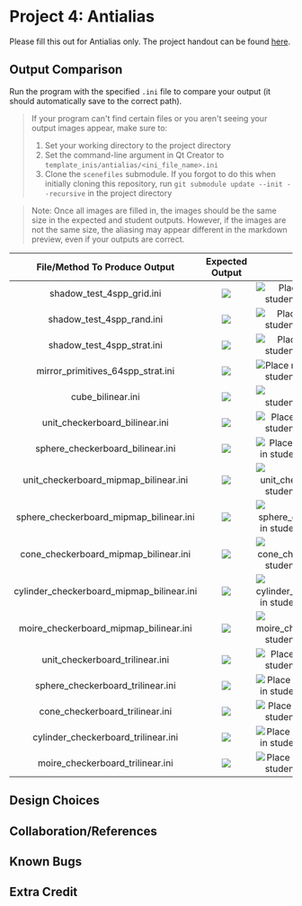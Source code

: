 # Project 4: Antialias

Please fill this out for Antialias only. The project handout can be found [here](https://cs1230.graphics/projects/ray/3).

## Output Comparison
Run the program with the specified `.ini` file to compare your output (it should automatically save to the correct path).
> If your program can't find certain files or you aren't seeing your output images appear, make sure to:<br/>
> 1. Set your working directory to the project directory
> 2. Set the command-line argument in Qt Creator to `template_inis/antialias/<ini_file_name>.ini`
> 3. Clone the `scenefiles` submodule. If you forgot to do this when initially cloning this repository, run `git submodule update --init --recursive` in the project directory

> Note: Once all images are filled in, the images should be the same size in the expected and student outputs. However, if the images are not the same size, the aliasing may appear different in the markdown preview, even if your outputs are correct. 

| File/Method To Produce Output | Expected Output | Your Output |
| :---------------------------------------: | :--------------------------------------------------: | :-------------------------------------------------: | 
| shadow_test_4spp_grid.ini |  ![](https://raw.githubusercontent.com/BrownCSCI1230/scenefiles/main/antialias/required_outputs/shadow_test_4spp_grid.png) | ![Place shadow_test_4spp_grid.png in student_outputs/antialias/required folder](student_outputs/antialias/required/shadow_test_4spp_grid.png) |
| shadow_test_4spp_rand.ini |  ![](https://raw.githubusercontent.com/BrownCSCI1230/scenefiles/main/antialias/required_outputs/shadow_test_4spp_rand.png) | ![Place shadow_test_4spp_rand.png in student_outputs/antialias/required folder](student_outputs/antialias/required/shadow_test_4spp_rand.png) |
| shadow_test_4spp_strat.ini |  ![](https://raw.githubusercontent.com/BrownCSCI1230/scenefiles/main/antialias/required_outputs/shadow_test_4spp_strat.png) | ![Place shadow_test_4spp_strat.png in student_outputs/antialias/required folder](student_outputs/antialias/required/shadow_test_4spp_strat.png) |
| mirror_primitives_64spp_strat.ini |  ![](https://raw.githubusercontent.com/BrownCSCI1230/scenefiles/main/antialias/required_outputs/mirror_primitives_64spp_strat.png) | ![Place mirror_primitives_64spp_strat.png in student_outputs/antialias/required folder](student_outputs/antialias/required/mirror_primitives_64spp_strat.png) |
| cube_bilinear.ini |  ![](https://raw.githubusercontent.com/BrownCSCI1230/scenefiles/main/antialias/required_outputs/cube_bilinear.png) | ![Place cube_bilinear.png in student_outputs/antialias/required folder](student_outputs/antialias/required/cube_bilinear.png) |
| unit_checkerboard_bilinear.ini |  ![](https://raw.githubusercontent.com/BrownCSCI1230/scenefiles/main/antialias/required_outputs/unit_checkerboard_bilinear.png) | ![Place unit_checkerboard_bilinear.png in student_outputs/antialias/required folder](student_outputs/antialias/required/unit_checkerboard_bilinear.png) |
| sphere_checkerboard_bilinear.ini |  ![](https://raw.githubusercontent.com/BrownCSCI1230/scenefiles/main/antialias/required_outputs/sphere_checkerboard_bilinear.png) | ![Place sphere_checkerboard_bilinear.png in student_outputs/antialias/required folder](student_outputs/antialias/required/sphere_checkerboard_bilinear.png) |
| unit_checkerboard_mipmap_bilinear.ini |  ![](https://raw.githubusercontent.com/BrownCSCI1230/scenefiles/main/antialias/required_outputs/unit_checkerboard_mipmap_bilinear.png) | ![Place unit_checkerboard_mipmap_bilinear.png in student_outputs/antialias/required folder](student_outputs/antialias/required/unit_checkerboard_mipmap_bilinear.png) |
| sphere_checkerboard_mipmap_bilinear.ini |  ![](https://raw.githubusercontent.com/BrownCSCI1230/scenefiles/main/antialias/required_outputs/sphere_checkerboard_mipmap_bilinear.png) | ![Place sphere_checkerboard_mipmap_bilinear.png in student_outputs/antialias/required folder](student_outputs/antialias/required/sphere_checkerboard_mipmap_bilinear.png) |
| cone_checkerboard_mipmap_bilinear.ini |  ![](https://raw.githubusercontent.com/BrownCSCI1230/scenefiles/main/antialias/required_outputs/cone_checkerboard_mipmap_bilinear.png) | ![Place cone_checkerboard_mipmap_bilinear.png in student_outputs/antialias/required folder](student_outputs/antialias/required/cone_checkerboard_mipmap_bilinear.png) |
| cylinder_checkerboard_mipmap_bilinear.ini |  ![](https://raw.githubusercontent.com/BrownCSCI1230/scenefiles/main/antialias/required_outputs/cylinder_checkerboard_mipmap_bilinear.png) | ![Place cylinder_checkerboard_mipmap_bilinear.png in student_outputs/antialias/required folder](student_outputs/antialias/required/cylinder_checkerboard_mipmap_bilinear.png) |
| moire_checkerboard_mipmap_bilinear.ini |  ![](https://raw.githubusercontent.com/BrownCSCI1230/scenefiles/main/antialias/required_outputs/moire_checkerboard_mipmap_bilinear.png) | ![Place moire_checkerboard_mipmap_bilinear.png in student_outputs/antialias/required folder](student_outputs/antialias/required/moire_checkerboard_mipmap_bilinear.png) |
| unit_checkerboard_trilinear.ini |  ![](https://raw.githubusercontent.com/BrownCSCI1230/scenefiles/main/antialias/required_outputs/unit_checkerboard_trilinear.png) | ![Place unit_checkerboard_trilinear.png in student_outputs/antialias/required folder](student_outputs/antialias/required/unit_checkerboard_trilinear.png) |
| sphere_checkerboard_trilinear.ini |  ![](https://raw.githubusercontent.com/BrownCSCI1230/scenefiles/main/antialias/required_outputs/sphere_checkerboard_trilinear.png) | ![Place rsphere_checkerboard_trilinear.png in student_outputs/antialias/required folder](student_outputs/antialias/required/sphere_checkerboard_trilinear.png) |
| cone_checkerboard_trilinear.ini |  ![](https://raw.githubusercontent.com/BrownCSCI1230/scenefiles/main/antialias/required_outputs/cone_checkerboard_trilinear.png) | ![Place cone_checkerboard_trilinear.png in student_outputs/antialias/required folder](student_outputs/antialias/required/cone_checkerboard_trilinear.png) |
| cylinder_checkerboard_trilinear.ini |  ![](https://raw.githubusercontent.com/BrownCSCI1230/scenefiles/main/antialias/required_outputs/cylinder_checkerboard_trilinear.png) | ![Place cylinder_checkerboard_trilinear.png in student_outputs/antialias/required folder](student_outputs/antialias/required/cylinder_checkerboard_trilinear.png) |
| moire_checkerboard_trilinear.ini |  ![](https://raw.githubusercontent.com/BrownCSCI1230/scenefiles/main/antialias/required_outputs/moire_checkerboard_trilinear.png) | ![Place moire_checkerboard_trilinear.png in student_outputs/antialias/required folder](student_outputs/antialias/required/moire_checkerboard_trilinear.png) |



## Design Choices

## Collaboration/References

## Known Bugs

## Extra Credit
